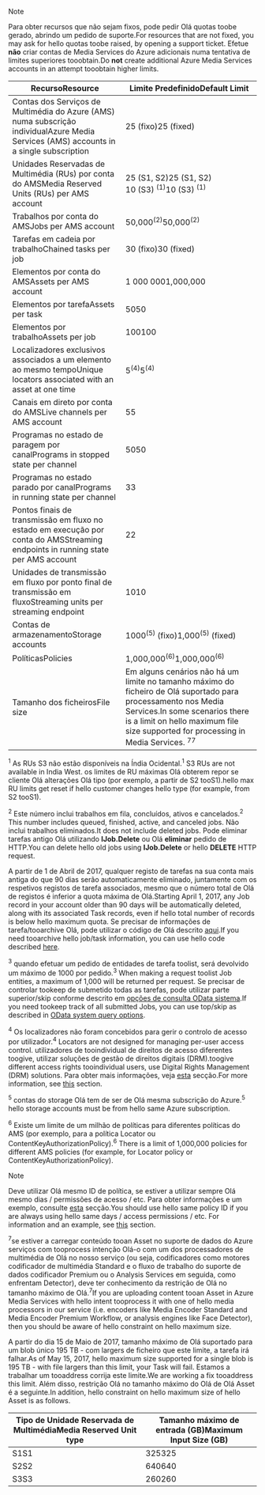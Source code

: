 >[!NOTE]
><span data-ttu-id="fc08e-101">Para obter recursos que não sejam fixos, pode pedir Olá quotas toobe gerado, abrindo um pedido de suporte.</span><span class="sxs-lookup"><span data-stu-id="fc08e-101">For resources that are not fixed, you may ask for hello quotas toobe raised, by opening a support ticket.</span></span> <span data-ttu-id="fc08e-102">Efetue **não** criar contas de Media Services do Azure adicionais numa tentativa de limites superiores tooobtain.</span><span class="sxs-lookup"><span data-stu-id="fc08e-102">Do **not** create additional Azure Media Services accounts in an attempt tooobtain higher limits.</span></span>

| <span data-ttu-id="fc08e-103">Recurso</span><span class="sxs-lookup"><span data-stu-id="fc08e-103">Resource</span></span> | <span data-ttu-id="fc08e-104">Limite Predefinido</span><span class="sxs-lookup"><span data-stu-id="fc08e-104">Default Limit</span></span> | 
| --- | --- | 
| <span data-ttu-id="fc08e-105">Contas dos Serviços de Multimédia do Azure (AMS) numa subscrição individual</span><span class="sxs-lookup"><span data-stu-id="fc08e-105">Azure Media Services (AMS) accounts in a single subscription</span></span> | <span data-ttu-id="fc08e-106">25 (fixo)</span><span class="sxs-lookup"><span data-stu-id="fc08e-106">25 (fixed)</span></span> |
| <span data-ttu-id="fc08e-107">Unidades Reservadas de Multimédia (RUs) por conta do AMS</span><span class="sxs-lookup"><span data-stu-id="fc08e-107">Media Reserved Units (RUs) per AMS account</span></span> |<span data-ttu-id="fc08e-108">25 (S1, S2)</span><span class="sxs-lookup"><span data-stu-id="fc08e-108">25 (S1, S2)</span></span><br/><span data-ttu-id="fc08e-109">10 (S3) <sup>(1)</sup></span><span class="sxs-lookup"><span data-stu-id="fc08e-109">10 (S3) <sup>(1)</sup></span></span> | 
| <span data-ttu-id="fc08e-110">Trabalhos por conta do AMS</span><span class="sxs-lookup"><span data-stu-id="fc08e-110">Jobs per AMS account</span></span> | <span data-ttu-id="fc08e-111">50,000<sup>(2)</sup></span><span class="sxs-lookup"><span data-stu-id="fc08e-111">50,000<sup>(2)</sup></span></span> |
| <span data-ttu-id="fc08e-112">Tarefas em cadeia por trabalho</span><span class="sxs-lookup"><span data-stu-id="fc08e-112">Chained tasks per job</span></span> | <span data-ttu-id="fc08e-113">30 (fixo)</span><span class="sxs-lookup"><span data-stu-id="fc08e-113">30 (fixed)</span></span> |
| <span data-ttu-id="fc08e-114">Elementos por conta do AMS</span><span class="sxs-lookup"><span data-stu-id="fc08e-114">Assets per AMS account</span></span> | <span data-ttu-id="fc08e-115">1 000 000</span><span class="sxs-lookup"><span data-stu-id="fc08e-115">1,000,000</span></span>|
| <span data-ttu-id="fc08e-116">Elementos por tarefa</span><span class="sxs-lookup"><span data-stu-id="fc08e-116">Assets per task</span></span> | <span data-ttu-id="fc08e-117">50</span><span class="sxs-lookup"><span data-stu-id="fc08e-117">50</span></span> |
| <span data-ttu-id="fc08e-118">Elementos por trabalho</span><span class="sxs-lookup"><span data-stu-id="fc08e-118">Assets per job</span></span> | <span data-ttu-id="fc08e-119">100</span><span class="sxs-lookup"><span data-stu-id="fc08e-119">100</span></span> |
| <span data-ttu-id="fc08e-120">Localizadores exclusivos associados a um elemento ao mesmo tempo</span><span class="sxs-lookup"><span data-stu-id="fc08e-120">Unique locators associated with an asset at one time</span></span> | <span data-ttu-id="fc08e-121">5<sup>(4)</sup></span><span class="sxs-lookup"><span data-stu-id="fc08e-121">5<sup>(4)</sup></span></span> |
| <span data-ttu-id="fc08e-122">Canais em direto por conta do AMS</span><span class="sxs-lookup"><span data-stu-id="fc08e-122">Live channels per AMS account</span></span> |<span data-ttu-id="fc08e-123">5</span><span class="sxs-lookup"><span data-stu-id="fc08e-123">5</span></span>|
| <span data-ttu-id="fc08e-124">Programas no estado de paragem por canal</span><span class="sxs-lookup"><span data-stu-id="fc08e-124">Programs in stopped state per channel</span></span> |<span data-ttu-id="fc08e-125">50</span><span class="sxs-lookup"><span data-stu-id="fc08e-125">50</span></span>|
| <span data-ttu-id="fc08e-126">Programas no estado parado por canal</span><span class="sxs-lookup"><span data-stu-id="fc08e-126">Programs in running state per channel</span></span> |<span data-ttu-id="fc08e-127">3</span><span class="sxs-lookup"><span data-stu-id="fc08e-127">3</span></span>|
| <span data-ttu-id="fc08e-128">Pontos finais de transmissão em fluxo no estado em execução por conta do AMS</span><span class="sxs-lookup"><span data-stu-id="fc08e-128">Streaming endpoints in running state per AMS account</span></span>|<span data-ttu-id="fc08e-129">2</span><span class="sxs-lookup"><span data-stu-id="fc08e-129">2</span></span>|
| <span data-ttu-id="fc08e-130">Unidades de transmissão em fluxo por ponto final de transmissão em fluxo</span><span class="sxs-lookup"><span data-stu-id="fc08e-130">Streaming units per streaming endpoint</span></span> |<span data-ttu-id="fc08e-131">10</span><span class="sxs-lookup"><span data-stu-id="fc08e-131">10</span></span> |
| <span data-ttu-id="fc08e-132">Contas de armazenamento</span><span class="sxs-lookup"><span data-stu-id="fc08e-132">Storage accounts</span></span> | <span data-ttu-id="fc08e-133">1000<sup>(5)</sup> (fixo)</span><span class="sxs-lookup"><span data-stu-id="fc08e-133">1,000<sup>(5)</sup> (fixed)</span></span> |
| <span data-ttu-id="fc08e-134">Políticas</span><span class="sxs-lookup"><span data-stu-id="fc08e-134">Policies</span></span> | <span data-ttu-id="fc08e-135">1,000,000<sup>(6)</sup></span><span class="sxs-lookup"><span data-stu-id="fc08e-135">1,000,000<sup>(6)</sup></span></span> |
| <span data-ttu-id="fc08e-136">Tamanho dos ficheiros</span><span class="sxs-lookup"><span data-stu-id="fc08e-136">File size</span></span>| <span data-ttu-id="fc08e-137">Em alguns cenários não há um limite no tamanho máximo do ficheiro de Olá suportado para processamento nos Media Services.</span><span class="sxs-lookup"><span data-stu-id="fc08e-137">In some scenarios there is a limit on hello maximum file size supported for processing in Media Services.</span></span> <span data-ttu-id="fc08e-138"><sup>7</sup></span><span class="sxs-lookup"><span data-stu-id="fc08e-138"><sup>7</sup></span></span> |
  
<span data-ttu-id="fc08e-139"><sup>1</sup> As RUs S3 não estão disponíveis na Índia Ocidental.</span><span class="sxs-lookup"><span data-stu-id="fc08e-139"><sup>1</sup> S3 RUs are not available in India West.</span></span> <span data-ttu-id="fc08e-140">os limites de RU máximas Olá obterem repor se cliente Olá alterações Olá tipo (por exemplo, a partir de S2 tooS1).</span><span class="sxs-lookup"><span data-stu-id="fc08e-140">hello max RU limits get reset if hello customer changes hello type (for example, from S2 tooS1).</span></span> 

<span data-ttu-id="fc08e-141"><sup>2</sup> Este número inclui trabalhos em fila, concluídos, ativos e cancelados.</span><span class="sxs-lookup"><span data-stu-id="fc08e-141"><sup>2</sup> This number includes queued, finished, active, and canceled jobs.</span></span> <span data-ttu-id="fc08e-142">Não inclui trabalhos eliminados.</span><span class="sxs-lookup"><span data-stu-id="fc08e-142">It does not include deleted jobs.</span></span> <span data-ttu-id="fc08e-143">Pode eliminar tarefas antigo Olá utilizando **IJob.Delete** ou Olá **eliminar** pedido de HTTP.</span><span class="sxs-lookup"><span data-stu-id="fc08e-143">You can delete hello old jobs using **IJob.Delete** or hello **DELETE** HTTP request.</span></span>

<span data-ttu-id="fc08e-144">A partir de 1 de Abril de 2017, qualquer registo de tarefas na sua conta mais antiga do que 90 dias serão automaticamente eliminado, juntamente com os respetivos registos de tarefa associados, mesmo que o número total de Olá de registos é inferior a quota máxima de Olá.</span><span class="sxs-lookup"><span data-stu-id="fc08e-144">Starting April 1, 2017, any Job record in your account older than 90 days will be automatically deleted, along with its associated Task records, even if hello total number of records is below hello maximum quota.</span></span> <span data-ttu-id="fc08e-145">Se precisar de informações de tarefa/tooarchive Olá, pode utilizar o código de Olá descrito [aqui](../articles/media-services/media-services-dotnet-manage-entities.md).</span><span class="sxs-lookup"><span data-stu-id="fc08e-145">If you need tooarchive hello job/task information, you can use hello code described [here](../articles/media-services/media-services-dotnet-manage-entities.md).</span></span>

<span data-ttu-id="fc08e-146"><sup>3</sup> quando efetuar um pedido de entidades de tarefa toolist, será devolvido um máximo de 1000 por pedido.</span><span class="sxs-lookup"><span data-stu-id="fc08e-146"><sup>3</sup> When making a request toolist Job entities, a maximum of 1,000 will be returned per request.</span></span> <span data-ttu-id="fc08e-147">Se precisar de controlar tookeep de submetido todas as tarefas, pode utilizar parte superior/skip conforme descrito em [opções de consulta OData sistema](http://msdn.microsoft.com/library/gg309461.aspx).</span><span class="sxs-lookup"><span data-stu-id="fc08e-147">If you need tookeep track of all submitted Jobs, you can use top/skip as described in [OData system query options](http://msdn.microsoft.com/library/gg309461.aspx).</span></span>

<span data-ttu-id="fc08e-148"><sup>4</sup> Os localizadores não foram concebidos para gerir o controlo de acesso por utilizador.</span><span class="sxs-lookup"><span data-stu-id="fc08e-148"><sup>4</sup> Locators are not designed for managing per-user access control.</span></span> <span data-ttu-id="fc08e-149">utilizadores de tooindividual de direitos de acesso diferentes toogive, utilizar soluções de gestão de direitos digitais (DRM).</span><span class="sxs-lookup"><span data-stu-id="fc08e-149">toogive different access rights tooindividual users, use Digital Rights Management (DRM) solutions.</span></span> <span data-ttu-id="fc08e-150">Para obter mais informações, veja [esta](../articles/media-services/media-services-content-protection-overview.md) secção.</span><span class="sxs-lookup"><span data-stu-id="fc08e-150">For more information, see [this](../articles/media-services/media-services-content-protection-overview.md) section.</span></span>

<span data-ttu-id="fc08e-151"><sup>5</sup> contas do storage Olá tem de ser de Olá mesma subscrição do Azure.</span><span class="sxs-lookup"><span data-stu-id="fc08e-151"><sup>5</sup> hello storage accounts must be from hello same Azure subscription.</span></span>

<span data-ttu-id="fc08e-152"><sup>6</sup> Existe um limite de um milhão de políticas para diferentes políticas do AMS (por exemplo, para a política Locator ou ContentKeyAuthorizationPolicy).</span><span class="sxs-lookup"><span data-stu-id="fc08e-152"><sup>6</sup> There is a limit of 1,000,000 policies for different AMS policies (for example, for Locator policy or ContentKeyAuthorizationPolicy).</span></span> 

>[!NOTE]
> <span data-ttu-id="fc08e-153">Deve utilizar Olá mesmo ID de política, se estiver a utilizar sempre Olá mesmo dias / permissões de acesso / etc. Para obter informações e um exemplo, consulte [esta](../articles/media-services/media-services-dotnet-manage-entities.md#limit-access-policies) secção.</span><span class="sxs-lookup"><span data-stu-id="fc08e-153">You should use hello same policy ID if you are always using hello same days / access permissions / etc. For information and an example, see [this](../articles/media-services/media-services-dotnet-manage-entities.md#limit-access-policies) section.</span></span>

<span data-ttu-id="fc08e-154"><sup>7</sup>se estiver a carregar conteúdo tooan Asset no suporte de dados do Azure serviços com tooprocess intenção Olá-o com um dos processadores de multimédia de Olá no nosso serviço (ou seja, codificadores como motores codificador de multimédia Standard e o fluxo de trabalho do suporte de dados codificador Premium ou o Analysis Services em seguida, como enfrentam Detector), deve ter conhecimento da restrição de Olá no tamanho máximo de Olá.</span><span class="sxs-lookup"><span data-stu-id="fc08e-154"><sup>7</sup>If you are uploading content tooan Asset in Azure Media Services with hello intent tooprocess it with one of hello media processors in our service (i.e. encoders like Media Encoder Standard and Media Encoder Premium Workflow, or analysis engines like Face Detector), then you should be aware of hello constraint on hello maximum size.</span></span> 

<span data-ttu-id="fc08e-155">A partir do dia 15 de Maio de 2017, tamanho máximo de Olá suportado para um blob único 195 TB - com largers de ficheiro que este limite, a tarefa irá falhar.</span><span class="sxs-lookup"><span data-stu-id="fc08e-155">As of May 15, 2017, hello maximum size supported for a single blob is 195 TB - with file largers than this limit, your Task will fail.</span></span> <span data-ttu-id="fc08e-156">Estamos a trabalhar um tooaddress corrija este limite.</span><span class="sxs-lookup"><span data-stu-id="fc08e-156">We are working a fix tooaddress this limit.</span></span> <span data-ttu-id="fc08e-157">Além disso, restrição Olá no tamanho máximo do Olá de Olá Asset é a seguinte.</span><span class="sxs-lookup"><span data-stu-id="fc08e-157">In addition, hello constraint on hello maximum size of hello Asset is as follows.</span></span>

| <span data-ttu-id="fc08e-158">Tipo de Unidade Reservada de Multimédia</span><span class="sxs-lookup"><span data-stu-id="fc08e-158">Media Reserved Unit type</span></span> | <span data-ttu-id="fc08e-159">Tamanho máximo de entrada (GB)</span><span class="sxs-lookup"><span data-stu-id="fc08e-159">Maximum Input Size (GB)</span></span>| 
| --- | --- | 
|<span data-ttu-id="fc08e-160">S1</span><span class="sxs-lookup"><span data-stu-id="fc08e-160">S1</span></span> | <span data-ttu-id="fc08e-161">325</span><span class="sxs-lookup"><span data-stu-id="fc08e-161">325</span></span>|
|<span data-ttu-id="fc08e-162">S2</span><span class="sxs-lookup"><span data-stu-id="fc08e-162">S2</span></span> | <span data-ttu-id="fc08e-163">640</span><span class="sxs-lookup"><span data-stu-id="fc08e-163">640</span></span>|
|<span data-ttu-id="fc08e-164">S3</span><span class="sxs-lookup"><span data-stu-id="fc08e-164">S3</span></span> | <span data-ttu-id="fc08e-165">260</span><span class="sxs-lookup"><span data-stu-id="fc08e-165">260</span></span>|
